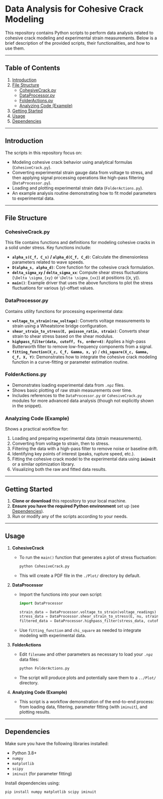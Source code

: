 # Data Analysis for Cohesive Crack Modeling

This repository contains Python scripts to perform data analysis related to cohesive crack modeling and experimental strain measurements. Below is a brief description of the provided scripts, their functionalities, and how to use them.

---

## Table of Contents
1. [Introduction](#introduction)
2. [File Structure](#file-structure)
   - [CohesiveCrack.py](#cohesivecrackpy)
   - [DataProcessor.py](#dataprocessorpy)
   - [FolderActions.py](#folderactionspy)
   - [Analyzing Code (Example)](#analyzing-code-example)
3. [Getting Started](#getting-started)
4. [Usage](#usage)
5. [Dependencies](#dependencies)

---

## Introduction

The scripts in this repository focus on:
- Modeling cohesive crack behavior using analytical formulas (`CohesiveCrack.py`).
- Converting experimental strain gauge data from voltage to stress, and then applying signal processing operations like high-pass filtering (`DataProcessor.py`).
- Loading and plotting experimental strain data (`FolderActions.py`).
- An example analysis routine demonstrating how to fit model parameters to experimental data.

---

## File Structure

### CohesiveCrack.py
This file contains functions and definitions for modeling cohesive cracks in a solid under stress. Key functions include:
- **`alpha_s(C_f, C_s)` / `alpha_d(C_f, C_d)`**: Calculate the dimensionless parameters related to wave speeds.
- **`D(alpha_s, alpha_d)`**: Core function for the cohesive crack formulation.
- **`delta_sigma_xy` / `delta_sigma_xx`**: Compute shear stress fluctuations (`\Delta \sigma_{xy}` or `\Delta \sigma_{xx}`) at positions \((x, y)\).
- **`main()`**: Example driver that uses the above functions to plot the stress fluctuations for various \(y\)-offset values.

### DataProcessor.py
Contains utility functions for processing experimental data:
- **`voltage_to_strain(raw_voltage)`**: Converts voltage measurements to strain using a Wheatstone bridge configuration.
- **`shear_strain_to_stress(E, poisson_ratio, strain)`**: Converts shear strain to shear stress based on the shear modulus.
- **`highpass_filter(data, cutoff, fs, order=4)`**: Applies a high-pass Butterworth filter to remove low-frequency components from a signal.
- **`fitting_function(X_c, C_f, Gamma, x, y)`** / **`chi_square(X_c, Gamma, C_f, X, Y)`**: Demonstrates how to integrate the cohesive crack modeling function in a curve-fitting or parameter estimation routine.

### FolderActions.py
- Demonstrates loading experimental data from `.npz` files.
- Shows basic plotting of raw strain measurements over time.
- Includes references to the `DataProcessor.py` or `CohesiveCrack.py` modules for more advanced data analysis (though not explicitly shown in the snippet).

### Analyzing Code (Example)
Shows a practical workflow for:
1. Loading and preparing experimental data (strain measurements).
2. Converting from voltage to strain, then to stress.
3. Filtering the data with a high-pass filter to remove noise or baseline drift.
4. Identifying key points of interest (peaks, rupture speed, etc.).
5. Fitting the cohesive crack model to the experimental data using **`iminuit`** or a similar optimization library.
6. Visualizing both the raw and fitted data results.

---

## Getting Started

1. **Clone or download** this repository to your local machine.
2. **Ensure you have the required Python environment** set up (see [Dependencies](#dependencies)).
3. Run or modify any of the scripts according to your needs.

---

## Usage

1. **CohesiveCrack**  
   - To run the `main()` function that generates a plot of stress fluctuation:
     ```bash
     python CohesiveCrack.py
     ```
   - This will create a PDF file in the `./Plot/` directory by default.

2. **DataProcessor**  
   - Import the functions into your own script:
     ```python
     import DataProcessor

     strain_data = DataProcessor.voltage_to_strain(voltage_readings)
     stress_data = DataProcessor.shear_strain_to_stress(E, nu, strain_data)
     filtered_data = DataProcessor.highpass_filter(stress_data, cutoff_freq, sample_rate)
     ```
   - Use `fitting_function` and `chi_square` as needed to integrate modeling with experimental data.

3. **FolderActions**  
   - Edit `filename` and other parameters as necessary to load your `.npz` data files:
     ```python
     python FolderActions.py
     ```
   - The script will produce plots and potentially save them to a `../Plot/` directory.

4. **Analyzing Code (Example)**  
   - This script is a workflow demonstration of the end-to-end process: from loading data, filtering, parameter fitting (with `iminuit`), and plotting results.

---

## Dependencies

Make sure you have the following libraries installed:
- Python 3.8+  
- `numpy`  
- `matplotlib`  
- `scipy`  
- `iminuit` (for parameter fitting)  

Install dependencies using:
```bash
pip install numpy matplotlib scipy iminuit
